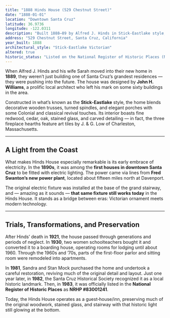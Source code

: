 ```yaml
---
title: "1888 Hinds House (529 Chestnut Street)"
date: "1888-01-01"
location: "Downtown Santa Cruz"
latitude: 36.9736
longitude: -122.0311
description: "Built 1888–89 by Alfred J. Hinds in Stick‑Eastlake style, the Hinds House is one of the first downtown homes in Santa Cruz to be wired for electricity, with a surviving fixture installed from Davenport power lines."
address: "529 Chestnut Street, Santa Cruz, California"
year_built: 1888
architectural_style: "Stick‑Eastlake Victorian"
altered: true
historic_status: "Listed on the National Register of Historic Places (NRHP #83001241); designated Santa Cruz Historic Landmark"
---
```


When Alfred J. Hinds and his wife Sarah moved into their new home in **1889**, they weren’t just building one of Santa Cruz’s grandest residences — they were pushing into the future. The house was designed by **John H. Williams**, a prolific local architect who left his mark on some sixty buildings in the area.

Constructed in what’s known as the **Stick‑Eastlake** style, the home blends decorative wooden trusses, turned spindles, and elegant porches with some Colonial and classical revival touches. Its interior boasts fine redwood, cedar, oak, stained glass, and carved detailing — in fact, the three fireplace hearths feature art tiles by J. & G. Low of Charleston, Massachusetts.

---

## A Light from the Coast

What makes Hinds House especially remarkable is its early embrace of electricity. In the **1890s**, it was among the **first houses in downtown Santa Cruz** to be fitted with electric lighting. The power came via lines from **Fred Swanton’s new power plant**, located about fifteen miles north at Davenport.

The original electric fixture was installed at the base of the grand stairway, and — amazing as it sounds — **that same fixture still works today** in the Hinds House. It stands as a bridge between eras: Victorian ornament meets modern technology.

---

## Trials, Transformations, and Preservation

After Hinds’ death in **1921**, the house passed through generations and periods of neglect. In **1930**, two women schoolteachers bought it and converted it to a boarding house, operating rooms for lodging until about 1960. Through the 1960s and ’70s, parts of the first-floor parlor and sitting room were remodeled into apartments.

In **1981**, Sandra and Stan Mock purchased the home and undertook a careful restoration, reviving much of the original detail and layout. Just one year later, in **1982**, the Santa Cruz Historical Society recognized it as a local historic landmark. Then, in **1983**, it was officially listed in the **National Register of Historic Places** as **NRHP #83001241**.

Today, the Hinds House operates as a guest‑house/inn, preserving much of the original woodwork, stained glass, and stairway with that historic light still glowing at the bottom.
